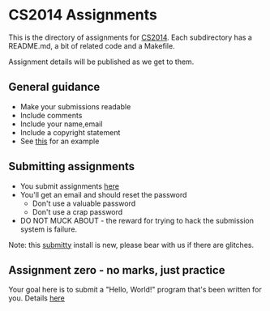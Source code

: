 # CS2014 Assignments

This is the directory of assignments for [CS2014](https://down.dsg.cs.tcd.ie/cs2014).
Each subdirectory has a README.md, a bit of related code and a Makefile.

Assignment details will be published as we get to them.

## General guidance

- Make your submissions readable
- Include comments
- Include your name,email
- Include a copyright statement
- See [this](assignment0/hw.c) for an example

## Submitting assignments

- You submit assignments [here](https://cs2014.scss.tcd.ie/)
- You'll get an email and should reset the password
	- Don't use a valuable password
	- Don't use a crap password
- DO NOT MUCK ABOUT - the reward for trying to hack the submission
system is failure.

Note: this [submitty](http://submitty.org/) install is new, please bear with us
if there are glitches.

## Assignment zero - no marks, just practice

Your goal here is to submit a "Hello, World!" program that's
been written for you. Details [here](assignment0/README.html)

